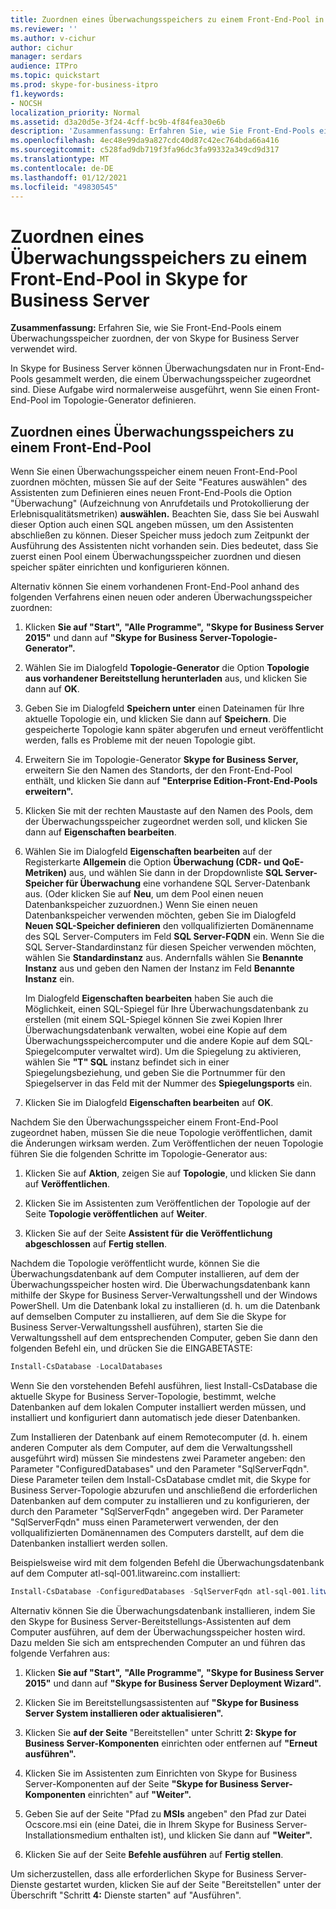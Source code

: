 ```yaml
---
title: Zuordnen eines Überwachungsspeichers zu einem Front-End-Pool in Skype for Business Server
ms.reviewer: ''
ms.author: v-cichur
author: cichur
manager: serdars
audience: ITPro
ms.topic: quickstart
ms.prod: skype-for-business-itpro
f1.keywords:
- NOCSH
localization_priority: Normal
ms.assetid: d3a20d5e-3f24-4cff-bc9b-4f84fea30e6b
description: 'Zusammenfassung: Erfahren Sie, wie Sie Front-End-Pools einem von Skype for Business Server verwendeten Überwachungsspeicher zuordnen.'
ms.openlocfilehash: 4ec48e99da9a827cdc40d87c42ec764bda66a416
ms.sourcegitcommit: c528fad9db719f3fa96dc3fa99332a349cd9d317
ms.translationtype: MT
ms.contentlocale: de-DE
ms.lasthandoff: 01/12/2021
ms.locfileid: "49830545"
---
```

# <a name="associate-a-monitoring-store-with-a-front-end-pool-in-skype-for-business-server"></a>Zuordnen eines Überwachungsspeichers zu einem Front-End-Pool in Skype for Business Server 
**Zusammenfassung:** Erfahren Sie, wie Sie Front-End-Pools einem Überwachungsspeicher zuordnen, der von Skype for Business Server verwendet wird.
  
In Skype for Business Server können Überwachungsdaten nur in Front-End-Pools gesammelt werden, die einem Überwachungsspeicher zugeordnet sind. Diese Aufgabe wird normalerweise ausgeführt, wenn Sie einen Front-End-Pool im Topologie-Generator definieren.
  
## <a name="associate-a-monitoring-store-with-a-front-end-pool"></a>Zuordnen eines Überwachungsspeichers zu einem Front-End-Pool

 Wenn Sie einen Überwachungsspeicher einem neuen Front-End-Pool zuordnen möchten, müssen Sie auf der Seite  "Features auswählen" des Assistenten zum Definieren eines neuen Front-End-Pools die Option "Überwachung" (Aufzeichnung von Anrufdetails und Protokollierung der Erlebnisqualitätsmetriken) **auswählen.** Beachten Sie, dass Sie bei Auswahl dieser Option auch einen SQL angeben müssen, um den Assistenten abschließen zu können. Dieser Speicher muss jedoch zum Zeitpunkt der Ausführung des Assistenten nicht vorhanden sein. Dies bedeutet, dass Sie zuerst einen Pool einem Überwachungsspeicher zuordnen und diesen speicher später einrichten und konfigurieren können.
  
Alternativ können Sie einem vorhandenen Front-End-Pool anhand des folgenden Verfahrens einen neuen oder anderen Überwachungsspeicher zuordnen:
  
1. Klicken **Sie auf "Start",** **"Alle Programme",** **"Skype for Business Server 2015"** und dann auf **"Skype for Business Server-Topologie-Generator".**
    
2. Wählen Sie im Dialogfeld **Topologie-Generator** die Option **Topologie aus vorhandener Bereitstellung herunterladen** aus, und klicken Sie dann auf **OK**.
    
3. Geben Sie im Dialogfeld **Speichern unter** einen Dateinamen für Ihre aktuelle Topologie ein, und klicken Sie dann auf **Speichern**. Die gespeicherte Topologie kann später abgerufen und erneut veröffentlicht werden, falls es Probleme mit der neuen Topologie gibt.
    
4. Erweitern Sie im Topologie-Generator **Skype for Business Server,** erweitern Sie den Namen des Standorts, der den Front-End-Pool enthält, und klicken Sie dann auf **"Enterprise Edition-Front-End-Pools erweitern".**
    
5. Klicken Sie mit der rechten Maustaste auf den Namen des Pools, dem der Überwachungsspeicher zugeordnet werden soll, und klicken Sie dann auf **Eigenschaften bearbeiten**.
    
6. Wählen Sie im Dialogfeld **Eigenschaften bearbeiten** auf der Registerkarte **Allgemein** die Option **Überwachung (CDR- und QoE-Metriken)** aus, und wählen Sie dann in der Dropdownliste **SQL Server-Speicher für Überwachung** eine vorhandene SQL Server-Datenbank aus. (Oder klicken Sie auf **Neu**, um dem Pool einen neuen Datenbankspeicher zuzuordnen.) Wenn Sie einen neuen Datenbankspeicher verwenden möchten, geben Sie im Dialogfeld **Neuen SQL-Speicher definieren** den vollqualifizierten Domänenname des SQL Server-Computers im Feld **SQL Server-FQDN** ein. Wenn Sie die SQL Server-Standardinstanz für diesen Speicher verwenden möchten, wählen Sie **Standardinstanz** aus. Andernfalls wählen Sie **Benannte Instanz** aus und geben den Namen der Instanz im Feld **Benannte Instanz** ein.
    
    Im Dialogfeld **Eigenschaften bearbeiten** haben Sie auch die Möglichkeit, einen SQL-Spiegel für Ihre Überwachungsdatenbank zu erstellen (mit einem SQL-Spiegel können Sie zwei Kopien Ihrer Überwachungsdatenbank verwalten, wobei eine Kopie auf dem Überwachungsspeichercomputer und die andere Kopie auf dem SQL-Spiegelcomputer verwaltet wird). Um die Spiegelung zu aktivieren, wählen Sie **"T" SQL** instanz befindet sich in einer Spiegelungsbeziehung, und geben Sie die Portnummer für den Spiegelserver in das Feld mit der Nummer des **Spiegelungsports** ein.
    
7. Klicken Sie im Dialogfeld **Eigenschaften bearbeiten** auf **OK**.
    
Nachdem Sie den Überwachungsspeicher einem Front-End-Pool zugeordnet haben, müssen Sie die neue Topologie veröffentlichen, damit die Änderungen wirksam werden. Zum Veröffentlichen der neuen Topologie führen Sie die folgenden Schritte im Topologie-Generator aus:
  
1. Klicken Sie auf **Aktion**, zeigen Sie auf **Topologie**, und klicken Sie dann auf **Veröffentlichen**.
    
2. Klicken Sie im Assistenten zum Veröffentlichen der Topologie auf der Seite **Topologie veröffentlichen** auf **Weiter**.
    
3. Klicken Sie auf der Seite **Assistent für die Veröffentlichung abgeschlossen** auf **Fertig stellen**.
    
Nachdem die Topologie veröffentlicht wurde, können Sie die Überwachungsdatenbank auf dem Computer installieren, auf dem der Überwachungsspeicher hosten wird. Die Überwachungsdatenbank kann mithilfe der Skype for Business Server-Verwaltungsshell und der Windows PowerShell. Um die Datenbank lokal zu installieren (d. h. um die Datenbank auf demselben Computer zu installieren, auf dem Sie die Skype for Business Server-Verwaltungsshell ausführen), starten Sie die Verwaltungsshell auf dem entsprechenden Computer, geben Sie dann den folgenden Befehl ein, und drücken Sie die EINGABETASTE:
  
```powershell
Install-CsDatabase -LocalDatabases
```

Wenn Sie den vorstehenden Befehl ausführen, liest Install-CsDatabase die aktuelle Skype for Business Server-Topologie, bestimmt, welche Datenbanken auf dem lokalen Computer installiert werden müssen, und installiert und konfiguriert dann automatisch jede dieser Datenbanken.
  
Zum Installieren der Datenbank auf einem Remotecomputer (d. h. einem anderen Computer als dem Computer, auf dem die Verwaltungsshell ausgeführt wird) müssen Sie mindestens zwei Parameter angeben: den Parameter "ConfiguredDatabases" und den Parameter "SqlServerFqdn". Diese Parameter teilen dem Install-CsDatabase cmdlet mit, die Skype for Business Server-Topologie abzurufen und anschließend die erforderlichen Datenbanken auf dem computer zu installieren und zu konfigurieren, der durch den Parameter "SqlServerFqdn" angegeben wird. Der Parameter "SqlServerFqdn" muss einen Parameterwert verwenden, der den vollqualifizierten Domänennamen des Computers darstellt, auf dem die Datenbanken installiert werden sollen.
  
Beispielsweise wird mit dem folgenden Befehl die Überwachungsdatenbank auf dem Computer atl-sql-001.litwareinc.com installiert:
  
```powershell
Install-CsDatabase -ConfiguredDatabases -SqlServerFqdn atl-sql-001.litwareinc.com
```

Alternativ können Sie die Überwachungsdatenbank installieren, indem Sie den Skype for Business Server-Bereitstellungs-Assistenten auf dem Computer ausführen, auf dem der Überwachungsspeicher hosten wird. Dazu melden Sie sich am entsprechenden Computer an und führen das folgende Verfahren aus:
  
1. Klicken **Sie auf "Start",** **"Alle Programme",** **"Skype for Business Server 2015"** und dann auf **"Skype for Business Server Deployment Wizard".**
    
2. Klicken Sie im Bereitstellungsassistenten auf **"Skype for Business Server System installieren oder aktualisieren".**
    
3. Klicken Sie **auf der Seite** "Bereitstellen" unter Schritt **2: Skype for Business Server-Komponenten** einrichten oder entfernen auf **"Erneut ausführen".**
    
4. Klicken Sie im Assistenten zum Einrichten von Skype for Business Server-Komponenten auf der Seite **"Skype for Business Server-Komponenten** einrichten" auf **"Weiter".**
    
5. Geben Sie auf der Seite "Pfad zu **MSIs** angeben" den Pfad zur Datei Ocscore.msi ein (eine Datei, die in Ihrem Skype for Business Server-Installationsmedium enthalten ist), und klicken Sie dann auf **"Weiter".**
    
6. Klicken Sie auf der Seite **Befehle ausführen** auf **Fertig stellen**.
    
Um sicherzustellen, dass alle erforderlichen Skype for  Business Server-Dienste gestartet wurden, klicken Sie auf der Seite "Bereitstellen" unter der Überschrift "Schritt **4:** Dienste starten" auf "Ausführen". 
  

